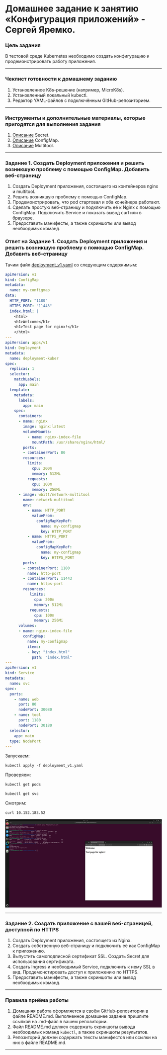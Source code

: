 # Домашнее задание к занятию «Конфигурация приложений» - Сергей Яремко.

### Цель задания

В тестовой среде Kubernetes необходимо создать конфигурацию и продемонстрировать работу приложения.

------

### Чеклист готовности к домашнему заданию

1. Установленное K8s-решение (например, MicroK8s).
2. Установленный локальный kubectl.
3. Редактор YAML-файлов с подключённым GitHub-репозиторием.

------

### Инструменты и дополнительные материалы, которые пригодятся для выполнения задания

1. [Описание](https://kubernetes.io/docs/concepts/configuration/secret/) Secret.
2. [Описание](https://kubernetes.io/docs/concepts/configuration/configmap/) ConfigMap.
3. [Описание](https://github.com/wbitt/Network-MultiTool) Multitool.

------

### Задание 1. Создать Deployment приложения и решить возникшую проблему с помощью ConfigMap. Добавить веб-страницу

1. Создать Deployment приложения, состоящего из контейнеров nginx и multitool.
2. Решить возникшую проблему с помощью ConfigMap.
3. Продемонстрировать, что pod стартовал и оба конейнера работают.
4. Сделать простую веб-страницу и подключить её к Nginx с помощью ConfigMap. Подключить Service и показать вывод curl или в браузере.
5. Предоставить манифесты, а также скриншоты или вывод необходимых команд.

### Ответ на Задание 1. Создать Deployment приложения и решить возникшую проблему с помощью ConfigMap. Добавить веб-страницу

Тачим файл [deployment_v1.yaml](https://github.com/s-bessonniy/kuber-homeworks/blob/main/2.3/configs/deployment_v1.yaml) со следующим содержимым:

```.yaml
apiVersion: v1
kind: ConfigMap
metadata:
  name: my-configmap
data:
  HTTP_PORT: "1180"
  HTTPS_PORT: "11443" 
  index.html: |
    <html>
    <h1>Welcome</h1>
    <h1>Test page for nginx!</h1>
    </html>
---
apiVersion: apps/v1
kind: Deployment
metadata:
  name: deployment-kuber
spec:
  replicas: 1
  selector:
    matchLabels:
      app: main
  template:
    metadata:
      labels:
        app: main
    spec:
      containers:
      - name: nginx
        image: nginx:latest
        volumeMounts:
          - name: nginx-index-file
            mountPath: /usr/share/nginx/html/
        ports:
        - containerPort: 80
        resources:
          limits:
            cpu: 200m
            memory: 512Mi
          requests:
            cpu: 100m
            memory: 256Mi
      - image: wbitt/network-multitool
        name: network-multitool
        env:
          - name: HTTP_PORT
            valueFrom:
              configMapKeyRef:
                name: my-configmap
                key: HTTP_PORT
          - name: HTTPS_PORT
            valueFrom:
              configMapKeyRef:
                name: my-configmap
                key: HTTPS_PORT  
        ports:
        - containerPort: 1180
          name: http-port
        - containerPort: 11443
          name: https-port
        resources:
           limits:
             cpu: 200m
             memory: 512Mi
           requests:
             cpu: 100m
             memory: 256Mi
      volumes:
      - name: nginx-index-file
        configMap:
          name: my-configmap
          items:
          - key: "index.html"
            path: "index.html"
---
apiVersion: v1
kind: Service
metadata:
  name: svc
spec:
  ports:
    - name: web
      port: 80
      nodePort: 30080
    - name: tool
      port: 1180
      nodePort: 30180
  selector:
    app: main
  type: NodePort
---
```

Запускаем:
```
kubectl apply -f deployment_v1.yaml
```
Проверяем:
```
kubectl get pods
```
```
kubectl get svc
```
Смотрим:
```
curl 10.152.183.52
```

![](https://github.com/s-bessonniy/kuber-homeworks/blob/main/2.3/screenshots/VirtualBox_Ubuntu-50Gb_03_05_2025_11_43_01.png)

------

### Задание 2. Создать приложение с вашей веб-страницей, доступной по HTTPS 

1. Создать Deployment приложения, состоящего из Nginx.
2. Создать собственную веб-страницу и подключить её как ConfigMap к приложению.
3. Выпустить самоподписной сертификат SSL. Создать Secret для использования сертификата.
4. Создать Ingress и необходимый Service, подключить к нему SSL в вид. Продемонстировать доступ к приложению по HTTPS. 
4. Предоставить манифесты, а также скриншоты или вывод необходимых команд.

------

### Правила приёма работы

1. Домашняя работа оформляется в своём GitHub-репозитории в файле README.md. Выполненное домашнее задание пришлите ссылкой на .md-файл в вашем репозитории.
2. Файл README.md должен содержать скриншоты вывода необходимых команд `kubectl`, а также скриншоты результатов.
3. Репозиторий должен содержать тексты манифестов или ссылки на них в файле README.md.

------
